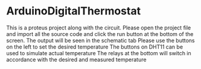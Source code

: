 # ArduinoDigitalThermostat
This is a proteus project along with the circuit.
Please open the project file and import all the source code and click the run button at the bottom of the screen.
The output will be seen in the schematic tab
Please use the buttons on the left to set the desired temperature
The buttons on DHT11 can be used to simulate actual temperature
The relays at the bottom will switch in accordance with the desired and measured temperature

